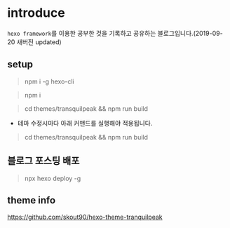 # introduce

`hexo framework`를 이용한 공부한 것을 기록하고 공유하는 블로그입니다.(2019-09-20 새버전 updated)

## setup

> npm i -g hexo-cli

> npm i

> cd themes/transquilpeak && npm run build

- 테마 수정시마다 아래 커맨드를 실행해야 적용됩니다.

> cd themes/transquilpeak && npm run build

## 블로그 포스팅 배포

> npx hexo deploy -g

## theme info

https://github.com/skout90/hexo-theme-tranquilpeak
